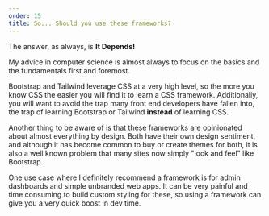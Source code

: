 ```yaml
---
order: 15
title: So... Should you use these frameworks?
---
```


The answer, as always, is **It Depends!**

My advice in computer science is almost always to focus on the basics and the fundamentals first and foremost.

Bootstrap and Tailwind leverage CSS at a very high level, so the more you know CSS the easier you will find it to learn a CSS framework. Additionally, you will want to avoid the trap many front end developers have fallen into, the trap of learning Bootstrap or Tailwind **instead** of learning CSS.

Another thing to be aware of is that these frameworks are opinionated about almost everything by design. Both have their own design sentiment, and although it has become common to buy or create themes for both, it is also a well known problem that many sites now simply "look and feel" like Bootstrap.

One use case where I definitely recommend a framework is for admin dashboards and simple unbranded web apps. It can be very painful and time consuming to build custom styling for these, so using a framework can give you a very quick boost in dev time.